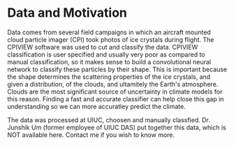 # Data and Motivation
Data comes from several field campaigns in which an aircraft mounted cloud particle imager (CPI)
took photos of ice crystals during flight. The CPIVIEW software was used
to cut and classify the data. CPIVIEW classification is user specified and usually very poor
as compared to manual classification, so it makes sense to build a convolutional neural network
to classify these particles by their shape. This is important because the shape determines
the scattering properties of the ice crystals, and given a distribution, of the clouds, and
ultamitely the Earth's atmosphere. Clouds are the most significant source of uncertainty in climate
models for this reason. Finding a fast and accurate classifier can help close this gap in understanding
so we can more accuratley predict the climate.

The data was processed at UIUC, choosen and manually classfied. Dr. Junshik Um (former employee of UIUC DAS) 
put together this data, which is NOT available here. Contact me if you wish to know more. 
